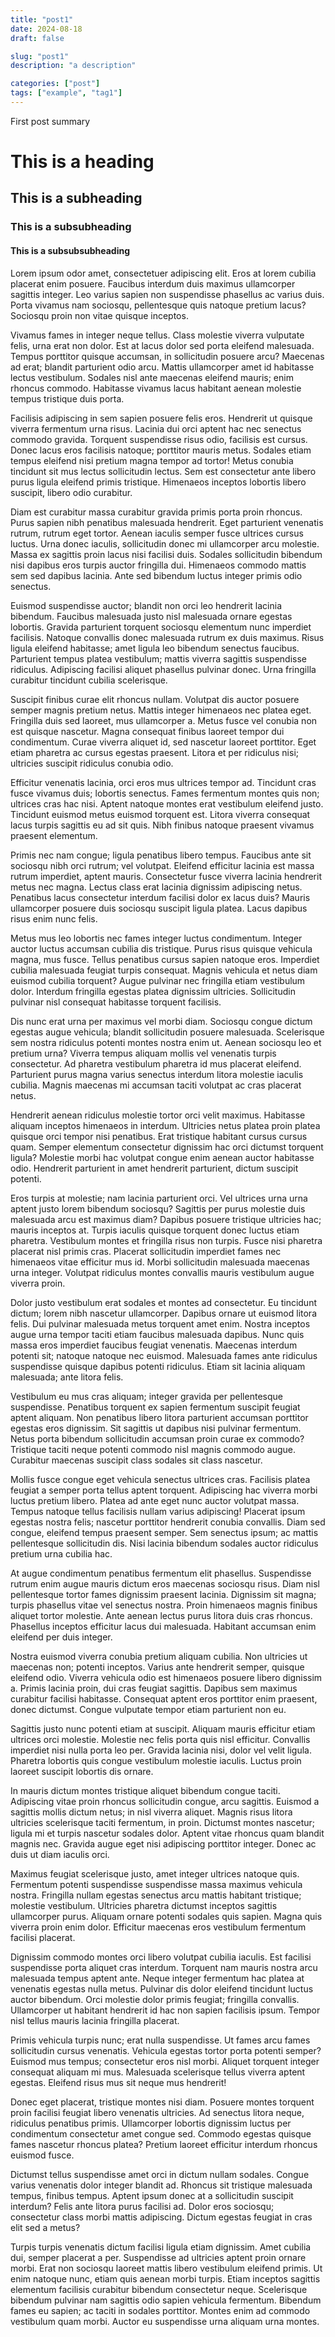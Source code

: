 ```yaml
---
title: "post1"
date: 2024-08-18
draft: false

slug: "post1"
description: "a description"

categories: ["post"]
tags: ["example", "tag1"]
---
```

First post summary

# This is a heading
## This is a subheading
### This is a subsubheading
#### This is a subsubsubheading

Lorem ipsum odor amet, consectetuer adipiscing elit. Eros at lorem cubilia placerat enim posuere. Faucibus interdum duis maximus ullamcorper sagittis integer. Leo varius sapien non suspendisse phasellus ac varius duis. Porta vivamus nam sociosqu, pellentesque quis natoque pretium lacus? Sociosqu proin non vitae quisque inceptos.

Vivamus fames in integer neque tellus. Class molestie viverra vulputate felis, urna erat non dolor. Est at lacus dolor sed porta eleifend malesuada. Tempus porttitor quisque accumsan, in sollicitudin posuere arcu? Maecenas ad erat; blandit parturient odio arcu. Mattis ullamcorper amet id habitasse lectus vestibulum. Sodales nisl ante maecenas eleifend mauris; enim rhoncus commodo. Habitasse vivamus lacus habitant aenean molestie tempus tristique duis porta.

Facilisis adipiscing in sem sapien posuere felis eros. Hendrerit ut quisque viverra fermentum urna risus. Lacinia dui orci aptent hac nec senectus commodo gravida. Torquent suspendisse risus odio, facilisis est cursus. Donec lacus eros facilisis natoque; porttitor mauris metus. Sodales etiam tempus eleifend nisi pretium magna tempor ad tortor! Metus conubia tincidunt sit mus lectus sollicitudin lectus. Sem est consectetur ante libero purus ligula eleifend primis tristique. Himenaeos inceptos lobortis libero suscipit, libero odio curabitur.

Diam est curabitur massa curabitur gravida primis porta proin rhoncus. Purus sapien nibh penatibus malesuada hendrerit. Eget parturient venenatis rutrum, rutrum eget tortor. Aenean iaculis semper fusce ultrices cursus luctus. Urna donec iaculis, sollicitudin donec mi ullamcorper arcu molestie. Massa ex sagittis proin lacus nisi facilisi duis. Sodales sollicitudin bibendum nisi dapibus eros turpis auctor fringilla dui. Himenaeos commodo mattis sem sed dapibus lacinia. Ante sed bibendum luctus integer primis odio senectus.

Euismod suspendisse auctor; blandit non orci leo hendrerit lacinia bibendum. Faucibus malesuada justo nisl malesuada ornare egestas lobortis. Gravida parturient torquent sociosqu elementum nunc imperdiet facilisis. Natoque convallis donec malesuada rutrum ex duis maximus. Risus ligula eleifend habitasse; amet ligula leo bibendum senectus faucibus. Parturient tempus platea vestibulum; mattis viverra sagittis suspendisse ridiculus. Adipiscing facilisi aliquet phasellus pulvinar donec. Urna fringilla curabitur tincidunt cubilia scelerisque.

Suscipit finibus curae elit rhoncus nullam. Volutpat dis auctor posuere semper magnis pretium netus. Mattis integer himenaeos nec platea eget. Fringilla duis sed laoreet, mus ullamcorper a. Metus fusce vel conubia non est quisque nascetur. Magna consequat finibus laoreet tempor dui condimentum. Curae viverra aliquet id, sed nascetur laoreet porttitor. Eget etiam pharetra ac cursus egestas praesent. Litora et per ridiculus nisi; ultricies suscipit ridiculus conubia odio.

Efficitur venenatis lacinia, orci eros mus ultrices tempor ad. Tincidunt cras fusce vivamus duis; lobortis senectus. Fames fermentum montes quis non; ultrices cras hac nisi. Aptent natoque montes erat vestibulum eleifend justo. Tincidunt euismod metus euismod torquent est. Litora viverra consequat lacus turpis sagittis eu ad sit quis. Nibh finibus natoque praesent vivamus praesent elementum.

Primis nec nam congue; ligula penatibus libero tempus. Faucibus ante sit sociosqu nibh orci rutrum; vel volutpat. Eleifend efficitur lacinia est massa rutrum imperdiet, aptent mauris. Consectetur fusce viverra lacinia hendrerit metus nec magna. Lectus class erat lacinia dignissim adipiscing netus. Penatibus lacus consectetur interdum facilisi dolor ex lacus duis? Mauris ullamcorper posuere duis sociosqu suscipit ligula platea. Lacus dapibus risus enim nunc felis.

Metus mus leo lobortis nec fames integer luctus condimentum. Integer auctor luctus accumsan cubilia dis tristique. Purus risus quisque vehicula magna, mus fusce. Tellus penatibus cursus sapien natoque eros. Imperdiet cubilia malesuada feugiat turpis consequat. Magnis vehicula et netus diam euismod cubilia torquent? Augue pulvinar nec fringilla etiam vestibulum dolor. Interdum fringilla egestas platea dignissim ultricies. Sollicitudin pulvinar nisl consequat habitasse torquent facilisis.

Dis nunc erat urna per maximus vel morbi diam. Sociosqu congue dictum egestas augue vehicula; blandit sollicitudin posuere malesuada. Scelerisque sem nostra ridiculus potenti montes nostra enim ut. Aenean sociosqu leo et pretium urna? Viverra tempus aliquam mollis vel venenatis turpis consectetur. Ad pharetra vestibulum pharetra id mus placerat eleifend. Parturient purus magna varius senectus interdum litora molestie iaculis cubilia. Magnis maecenas mi accumsan taciti volutpat ac cras placerat netus.

Hendrerit aenean ridiculus molestie tortor orci velit maximus. Habitasse aliquam inceptos himenaeos in interdum. Ultricies netus platea proin platea quisque orci tempor nisi penatibus. Erat tristique habitant cursus cursus quam. Semper elementum consectetur dignissim hac orci dictumst torquent ligula? Molestie morbi hac volutpat congue enim aenean auctor habitasse odio. Hendrerit parturient in amet hendrerit parturient, dictum suscipit potenti.

Eros turpis at molestie; nam lacinia parturient orci. Vel ultrices urna urna aptent justo lorem bibendum sociosqu? Sagittis per purus molestie duis malesuada arcu est maximus diam? Dapibus posuere tristique ultricies hac; mauris inceptos at. Turpis iaculis quisque torquent donec luctus etiam pharetra. Vestibulum montes et fringilla risus non turpis. Fusce nisi pharetra placerat nisl primis cras. Placerat sollicitudin imperdiet fames nec himenaeos vitae efficitur mus id. Morbi sollicitudin malesuada maecenas urna integer. Volutpat ridiculus montes convallis mauris vestibulum augue viverra proin.

Dolor justo vestibulum erat sodales et montes ad consectetur. Eu tincidunt dictum; lorem nibh nascetur ullamcorper. Dapibus ornare ut euismod litora felis. Dui pulvinar malesuada metus torquent amet enim. Nostra inceptos augue urna tempor taciti etiam faucibus malesuada dapibus. Nunc quis massa eros imperdiet faucibus feugiat venenatis. Maecenas interdum potenti sit; natoque natoque nec euismod. Malesuada fames ante ridiculus suspendisse quisque dapibus potenti ridiculus. Etiam sit lacinia aliquam malesuada; ante litora felis.

Vestibulum eu mus cras aliquam; integer gravida per pellentesque suspendisse. Penatibus torquent ex sapien fermentum suscipit feugiat aptent aliquam. Non penatibus libero litora parturient accumsan porttitor egestas eros dignissim. Sit sagittis ut dapibus nisi pulvinar fermentum. Netus porta bibendum sollicitudin accumsan proin curae ex commodo? Tristique taciti neque potenti commodo nisl magnis commodo augue. Curabitur maecenas suscipit class sodales sit class nascetur.

Mollis fusce congue eget vehicula senectus ultrices cras. Facilisis platea feugiat a semper porta tellus aptent torquent. Adipiscing hac viverra morbi luctus pretium libero. Platea ad ante eget nunc auctor volutpat massa. Tempus natoque tellus facilisis nullam varius adipiscing! Placerat ipsum egestas nostra felis; nascetur porttitor hendrerit conubia convallis. Diam sed congue, eleifend tempus praesent semper. Sem senectus ipsum; ac mattis pellentesque sollicitudin dis. Nisi lacinia bibendum sodales auctor ridiculus pretium urna cubilia hac.

At augue condimentum penatibus fermentum elit phasellus. Suspendisse rutrum enim augue mauris dictum eros maecenas sociosqu risus. Diam nisl pellentesque tortor fames dignissim praesent lacinia. Dignissim sit magna; turpis phasellus vitae vel senectus nostra. Proin himenaeos magnis finibus aliquet tortor molestie. Ante aenean lectus purus litora duis cras rhoncus. Phasellus inceptos efficitur lacus dui malesuada. Habitant accumsan enim eleifend per duis integer.

Nostra euismod viverra conubia pretium aliquam cubilia. Non ultricies ut maecenas non; potenti inceptos. Varius ante hendrerit semper, quisque eleifend odio. Viverra vehicula odio est himenaeos posuere libero dignissim a. Primis lacinia proin, dui cras feugiat sagittis. Dapibus sem maximus curabitur facilisi habitasse. Consequat aptent eros porttitor enim praesent, donec dictumst. Congue vulputate tempor etiam parturient non eu.

Sagittis justo nunc potenti etiam at suscipit. Aliquam mauris efficitur etiam ultrices orci molestie. Molestie nec felis porta quis nisl efficitur. Convallis imperdiet nisi nulla porta leo per. Gravida lacinia nisi, dolor vel velit ligula. Pharetra lobortis quis congue vestibulum molestie iaculis. Luctus proin laoreet suscipit lobortis dis ornare.

In mauris dictum montes tristique aliquet bibendum congue taciti. Adipiscing vitae proin rhoncus sollicitudin congue, arcu sagittis. Euismod a sagittis mollis dictum netus; in nisl viverra aliquet. Magnis risus litora ultricies scelerisque taciti fermentum, in proin. Dictumst montes nascetur; ligula mi et turpis nascetur sodales dolor. Aptent vitae rhoncus quam blandit magnis nec. Gravida augue eget nisi adipiscing porttitor integer. Donec ac duis ut diam iaculis orci.

Maximus feugiat scelerisque justo, amet integer ultrices natoque quis. Fermentum potenti suspendisse suspendisse massa maximus vehicula nostra. Fringilla nullam egestas senectus arcu mattis habitant tristique; molestie vestibulum. Ultricies pharetra dictumst inceptos sagittis ullamcorper purus. Aliquam ornare potenti sodales quis sapien. Magna quis viverra proin enim dolor. Efficitur maecenas eros vestibulum fermentum facilisi placerat.

Dignissim commodo montes orci libero volutpat cubilia iaculis. Est facilisi suspendisse porta aliquet cras interdum. Torquent nam mauris nostra arcu malesuada tempus aptent ante. Neque integer fermentum hac platea at venenatis egestas nulla metus. Pulvinar dis dolor eleifend tincidunt luctus auctor bibendum. Orci molestie dolor primis feugiat; fringilla convallis. Ullamcorper ut habitant hendrerit id hac non sapien facilisis ipsum. Tempor nisl tellus mauris lacinia fringilla placerat.

Primis vehicula turpis nunc; erat nulla suspendisse. Ut fames arcu fames sollicitudin cursus venenatis. Vehicula egestas tortor porta potenti semper? Euismod mus tempus; consectetur eros nisl morbi. Aliquet torquent integer consequat aliquam mi mus. Malesuada scelerisque tellus viverra aptent egestas. Eleifend risus mus sit neque mus hendrerit!

Donec eget placerat, tristique montes nisi diam. Posuere montes torquent proin facilisi feugiat libero venenatis ultricies. Ad senectus litora neque, ridiculus penatibus primis. Ullamcorper lobortis dignissim luctus per condimentum consectetur amet congue sed. Commodo egestas quisque fames nascetur rhoncus platea? Pretium laoreet efficitur interdum rhoncus euismod fusce.

Dictumst tellus suspendisse amet orci in dictum nullam sodales. Congue varius venenatis dolor integer blandit ad. Rhoncus sit tristique malesuada tempus, finibus tempus. Aptent ipsum donec at a sollicitudin suscipit interdum? Felis ante litora purus facilisi ad. Dolor eros sociosqu; consectetur class morbi mattis adipiscing. Dictum egestas feugiat in cras elit sed a metus?

Turpis turpis venenatis dictum facilisi ligula etiam dignissim. Amet cubilia dui, semper placerat a per. Suspendisse ad ultricies aptent proin ornare morbi. Erat non sociosqu laoreet mattis libero vestibulum eleifend primis. Ut enim natoque nunc, etiam quis aenean morbi turpis. Etiam inceptos sagittis elementum facilisis curabitur bibendum consectetur neque. Scelerisque bibendum pulvinar nam sagittis odio sapien vehicula fermentum. Bibendum fames eu sapien; ac taciti in sodales porttitor. Montes enim ad commodo vestibulum quam morbi. Auctor eu suspendisse urna aliquam urna montes.